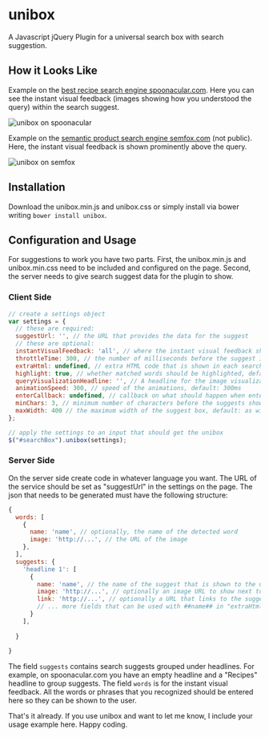 unibox
======

A Javascript jQuery Plugin for a universal search box with search suggestion.

## How it Looks Like

Example on the [best recipe search engine spoonacular.com](http://spoonacular.com). Here you can see the instant visual feedback (images showing how you understood the query) within the search suggest.

![](https://github.com/ddsky/unibox/blob/master/img/unibox-on-spoonacular.png?raw=true "unibox on spoonacular")

Example on the [semantic product search engine semfox.com](http://semfox.com) (not public). Here, the instant visual feedback is shown prominently above the query.

![](https://github.com/ddsky/unibox/blob/master/img/unibox-on-semfox.png?raw=true "unibox on semfox")

## Installation

Download the unibox.min.js and unibox.css or simply install via bower writing `bower install unibox`.

## Configuration and Usage

For suggestions to work you have two parts. First, the unibox.min.js and unibox.min.css need to be included and configured on the page. Second, the server needs to give search suggest data for the plugin to show.

### Client Side

```javascript
// create a settings object
var settings = {
  // these are required:
  suggestUrl: '', // the URL that provides the data for the suggest
  // these are optional:
  instantVisualFeedback: 'all', // where the instant visual feedback should be shown, 'top', 'bottom', 'all', or 'none', default: 'all'
  throttleTime: 300, // the number of milliseconds before the suggest is triggered after finished input, default: 300ms
  extraHtml: undefined, // extra HTML code that is shown in each search suggest
  highlight: true, // whether matched words should be highlighted, default: true
  queryVisualizationHeadline: '', // A headline for the image visualization, default: empty
  animationSpeed: 300, // speed of the animations, default: 300ms
  enterCallback: undefined, // callback on what should happen when enter is pressed, default: undefined, meaning the link will be followed
  minChars: 3, // minimum number of characters before the suggests shows, default: 3
  maxWidth: 400 // the maximum width of the suggest box, default: as wide as the input box
};

// apply the settings to an input that should get the unibox
$("#searchBox").unibox(settings);
```

### Server Side

On the server side create code in whatever language you want. The URL of the service should be set as "suggestUrl" in the settings on the page. The json that needs to be generated must have the following structure:

```javascript
{
  words: [
    {
      name: 'name', // optionally, the name of the detected word
      image: 'http://...', // the URL of the image
    },
  ],
  suggests: {
    'headline 1': [
      {
        name: 'name', // the name of the suggest that is shown to the user
        image: 'http://...', // optionally an image URL to show next to the suggest
        link: 'http://...', // optionally a URL that links to the suggested page
        // ... more fields that can be used with ##name## in "extraHtml" templates
      }
    ],
  
  }
 
}
```
The field `suggests` contains search suggests grouped under headlines. For example, on spoonacular.com you have an empty headline and a "Recipes" headline to group suggests.
The field `words` is for the instant visual feedback. All the words or phrases that you recognized should be entered here so they can be shown to the user.

That's it already. If you use unibox and want to let me know, I include your usage example here. Happy coding.

